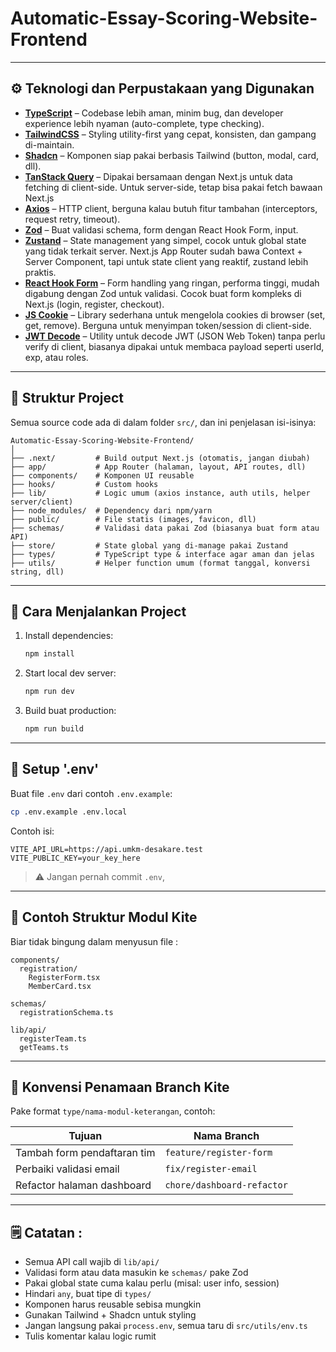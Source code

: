 # Automatic-Essay-Scoring-Website-Frontend

---

## ⚙️ Teknologi dan Perpustakaan yang Digunakan

- **[TypeScript](https://www.typescriptlang.org/docs/)** – Codebase lebih aman, minim bug, dan developer experience lebih nyaman (auto-complete, type checking).
- **[TailwindCSS](https://tailwindcss.com/docs)** – Styling utility-first yang cepat, konsisten, dan gampang di-maintain.
- **[Shadcn](https://ui.shadcn.com/)** – Komponen siap pakai berbasis Tailwind (button, modal, card, dll).
- **[TanStack Query](https://tanstack.com/query/latest/docs/react/overview)** – Dipakai bersamaan dengan Next.js untuk data fetching di client-side. Untuk server-side, tetap bisa pakai fetch bawaan Next.js
- **[Axios](https://axios-http.com/docs/intro)** – HTTP client, berguna kalau butuh fitur tambahan (interceptors, request retry, timeout).
- **[Zod](https://zod.dev/)** – Buat validasi schema, form dengan React Hook Form, input.
- **[Zustand](https://zustand.docs.pmnd.rs/getting-started/introduction)** – State management yang simpel, cocok untuk global state yang tidak terkait server. Next.js App Router sudah bawa Context + Server Component, tapi untuk state client yang reaktif, zustand lebih praktis.
- **[React Hook Form](https://react-hook-form.com/get-startedhttps://react-hook-form.com/get-started)** – Form handling yang ringan, performa tinggi, mudah digabung dengan Zod untuk validasi. Cocok buat form kompleks di Next.js (login, register, checkout).
- **[JS Cookie](https://www.npmjs.com/package/js-cookie)** – Library sederhana untuk mengelola cookies di browser (set, get, remove). Berguna untuk menyimpan token/session di client-side.
- **[JWT Decode](https://www.npmjs.com/package/jwt-decode#documentation)** – Utility untuk decode JWT (JSON Web Token) tanpa perlu verify di client, biasanya dipakai untuk membaca payload seperti userId, exp, atau roles.

---

## 🧭 Struktur Project

Semua source code ada di dalam folder `src/`, dan ini penjelasan isi-isinya:

```
Automatic-Essay-Scoring-Website-Frontend/
│
├── .next/         # Build output Next.js (otomatis, jangan diubah)
├── app/           # App Router (halaman, layout, API routes, dll)
├── components/    # Komponen UI reusable
├── hooks/         # Custom hooks
├── lib/           # Logic umum (axios instance, auth utils, helper server/client)
├── node_modules/  # Dependency dari npm/yarn
├── public/        # File statis (images, favicon, dll)
├── schemas/       # Validasi data pakai Zod (biasanya buat form atau API)
├── store/         # State global yang di-manage pakai Zustand
├── types/         # TypeScript type & interface agar aman dan jelas
├── utils/         # Helper function umum (format tanggal, konversi string, dll)
```

---

## 🔧 Cara Menjalankan Project

1. Install dependencies:

   ```bash
   npm install
   ```

2. Start local dev server:

   ```bash
   npm run dev
   ```

3. Build buat production:

   ```bash
   npm run build
   ```

---

## 🌱 Setup '.env'

Buat file `.env` dari contoh `.env.example`:

```bash
cp .env.example .env.local
```

Contoh isi:

```env
VITE_API_URL=https://api.umkm-desakare.test
VITE_PUBLIC_KEY=your_key_here
```

> ⚠️ Jangan pernah commit `.env`,

---

## 🧩 Contoh Struktur Modul Kite

Biar tidak bingung dalam menyusun file :

```
components/
  registration/
    RegisterForm.tsx
    MemberCard.tsx

schemas/
  registrationSchema.ts

lib/api/
  registerTeam.ts
  getTeams.ts
```

---

## 🌿 Konvensi Penamaan Branch Kite

Pake format `type/nama-modul-keterangan`, contoh:

| Tujuan                      | Nama Branch                |
| --------------------------- | -------------------------- |
| Tambah form pendaftaran tim | `feature/register-form`    |
| Perbaiki validasi email     | `fix/register-email`       |
| Refactor halaman dashboard  | `chore/dashboard-refactor` |

---

## 🗒️ Catatan :

- Semua API call wajib di `lib/api/`
- Validasi form atau data masukin ke `schemas/` pake Zod
- Pakai global state cuma kalau perlu (misal: user info, session)
- Hindari `any`, buat tipe di `types/`
- Komponen harus reusable sebisa mungkin
- Gunakan Tailwind + Shadcn untuk styling
- Jangan langsung pakai `process.env`, semua taru di `src/utils/env.ts`
- Tulis komentar kalau logic rumit
